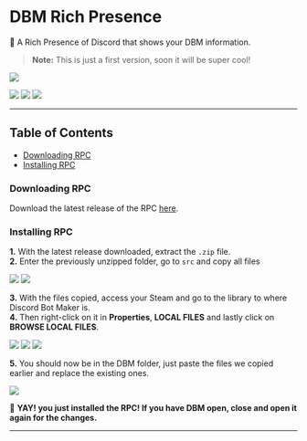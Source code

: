 # DBM Rich Presence

📖 A Rich Presence of Discord that shows your DBM information.

> **Note:** This is just a first version, soon it will be super cool!

![](https://i.imgur.com/4IPNq8U.png)

![](https://img.shields.io/github/v/release/CapOliveiraBr/DBM-Rich-Presence?style=for-the-badge) ![](https://img.shields.io/github/downloads/CapOliveiraBr/DBM-Rich-Presence/total?style=for-the-badge) ![](https://img.shields.io/github/license/CapOliveiraBr/DBM-Rich-Presence?logo=https%3A%2F%2Fimg.shields.io%2Fgithub%2Flicense%2FCapOliveiraBr%2FDBM-Rich-Presence%3Fstyle%3Dsocial&style=for-the-badge) 

---

## Table of Contents

- [Downloading RPC](https://github.com/CapOliveiraBr/DBM-Rich-Presence#downloading-rpc)
- [Installing RPC](https://github.com/CapOliveiraBr/DBM-Rich-Presence#installing-rpc)

### Downloading RPC

Download the latest release of the RPC [here](https://github.com/CapOliveiraBr/DBM-Rich-Presence/releases).

### Installing RPC

**1.** With the latest release downloaded, extract the `.zip` file.<br>
**2.** Enter the previously unzipped folder, go to ``src`` and copy all files

![](https://i.imgur.com/qs54dwD.png)
![](https://i.imgur.com/zf4oEvS.png)

**3.** With the files copied, access your Steam and go to the library to where Discord Bot Maker is.<br>
**4.** Then right-click on it in **Properties**, **LOCAL FILES** and lastly click on **BROWSE LOCAL FILES**.

![](https://i.imgur.com/bSwMF7Z.png)
![](https://i.imgur.com/ie2FWot.png)
![](https://i.imgur.com/H42Y8rP.png)

**5.** You should now be in the DBM folder, just paste the files we copied earlier and replace the existing ones.

![](https://i.imgur.com/Jyk9aR3.png)

🎉 **YAY! you just installed the RPC! If you have DBM open, close and open it again for the changes.**

---

